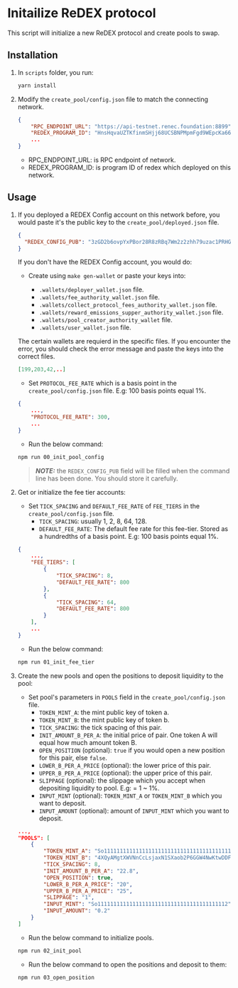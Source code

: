 # Initailize ReDEX protocol

This script will initialize a new ReDEX protocol and create pools to swap.

## Installation

1. In `scripts` folder, you run:

   ```bash
   yarn install
   ```

2. Modify the `create_pool/config.json` file to match the connecting network.
   ```json
   {
       "RPC_ENDPOINT_URL": "https://api-testnet.renec.foundation:8899",
       "REDEX_PROGRAM_ID": "HnsHqvaUZTKfinmSHjj68UCSBNPMpmFgd9WEpcKa66YF",
       ...
   }
   ```
   - RPC_ENDPOINT_URL: is RPC endpoint of network.
   - REDEX_PROGRAM_ID: is program ID of redex which deployed on this network.

## Usage

1. If you deployed a REDEX Config account on this network before, you would paste it's the public key to the `create_pool/deployed.json` file.

   ```json
   {
     "REDEX_CONFIG_PUB": "3zGD2b6ovpYxPBor28R8zRBq7Wm2z2zhh79uzac1PRHG"
   }
   ```

   If you don't have the REDEX Config account, you would do:

   - Create using `make gen-wallet` or paste your keys into:

     - `.wallets/deployer_wallet.json` file.
     - `.wallets/fee_authority_wallet.json` file.
     - `.wallets/collect_protocol_fees_authority_wallet.json` file.
     - `.wallets/reward_emissions_supper_authority_wallet.json` file.
     - `.wallets/pool_creator_authority_wallet` file.
     - `.wallets/user_wallet.json` file.

   The certain wallets are requierd in the specific files. If you encounter the error, you should check the error message and paste the keys into the correct files.

   ```json
   [199,203,42,..]
   ```

   - Set `PROTOCOL_FEE_RATE` which is a basis point in the `create_pool/config.json` file. E.g: 100 basis points equal 1%.

   ```json
   {
       ...,
       "PROTOCOL_FEE_RATE": 300,
       ...
   }
   ```

   - Run the below command:

   ```bash
   npm run 00_init_pool_config
   ```

   > **_NOTE:_** the `REDEX_CONFIG_PUB` field will be filled when the command line has been done. You should store it carefully.

2. Get or initialize the fee tier accounts:

   - Set `TICK_SPACING` and `DEFAULT_FEE_RATE` of `FEE_TIERS` in the `create_pool/config.json` file.
     - `TICK_SPACING`: usually 1, 2, 8, 64, 128.
     - `DEFAULT_FEE_RATE`: The default fee rate for this fee-tier. Stored as a hundredths of a basis point. E.g: 100 basis points equal 1%.

   ```json
   {
       ...,
       "FEE_TIERS": [
           {
               "TICK_SPACING": 8,
               "DEFAULT_FEE_RATE": 800
           },
           {
               "TICK_SPACING": 64,
               "DEFAULT_FEE_RATE": 800
           }
       ],
       ...
   }
   ```

   - Run the below command:

   ```bash
   npm run 01_init_fee_tier
   ```

3. Create the new pools and open the positions to deposit liquidity to the pool:

   - Set pool's parameters in `POOLS` field in the `create_pool/config.json` file.
     - `TOKEN_MINT_A`: the mint public key of token a.
     - `TOKEN_MINT_B`: the mint public key of token b.
     - `TICK_SPACING`: the tick spacing of this pair.
     - `INIT_AMOUNT_B_PER_A`: the initial price of pair. One token A will equal how much amount token B.
     - `OPEN_POSITION` (optional): `true` if you would open a new position for this pair, else `false`.
     - `LOWER_B_PER_A_PRICE` (optional): the lower price of this pair.
     - `UPPER_B_PER_A_PRICE` (optional): the upper price of this pair.
     - `SLIPPAGE` (optional): the slippage which you accept when depositing liquidity to pool. E.g: = 1 ~ 1%.
     - `INPUT_MINT` (optional): `TOKEN_MINT_A` or `TOKEN_MINT_B` which you want to deposit.
     - `INPUT_AMOUNT` (optional): amount of `INPUT_MINT` which you want to deposit.

   ```json
   ...,
   "POOLS": [
       {
           "TOKEN_MINT_A": "So11111111111111111111111111111111111111112",
           "TOKEN_MINT_B": "4XQyAMgtXWVNnCcLsjaxN1SXaob2P6GGW4NwKtwDDFME",
           "TICK_SPACING": 8,
           "INIT_AMOUNT_B_PER_A": "22.8",
           "OPEN_POSITION": true,
           "LOWER_B_PER_A_PRICE": "20",
           "UPPER_B_PER_A_PRICE": "25",
           "SLIPPAGE": "1",
           "INPUT_MINT": "So11111111111111111111111111111111111111112",
           "INPUT_AMOUNT": "0.2"
       }
   ]
   ```

   - Run the below command to initialize pools.

   ```bash
   npm run 02_init_pool
   ```

   - Run the below command to open the positions and deposit to them:

   ```bash
   npm run 03_open_position
   ```
